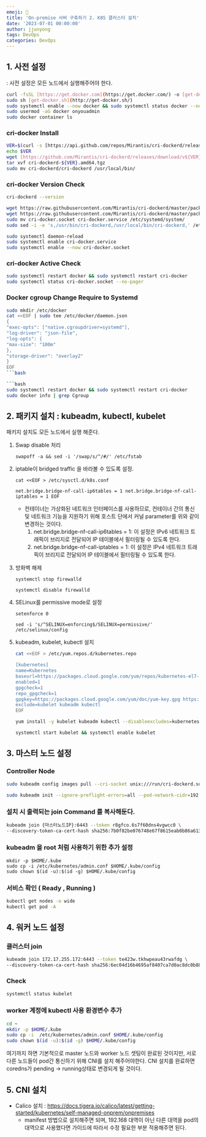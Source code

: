 ```yaml
---
emoji: 🧢
title: 'On-premise 서버 구축하기 2. K8S 클러스터 설치' 
date: '2023-07-01 00:00:00'
author: jjunyong
tags: DevOps
categories: DevOps
---
```



## 1. 사전 설정

: 사전 설정은 모든 노드에서 실행해주어야 한다. 

```bash
curl -fsSL [https://get.docker.com](https://get.docker.com/) -o [get-docker.sh](http://get-docker.sh/)
sudo sh [get-docker.sh](http://get-docker.sh/)
sudo systemctl enable --now docker && sudo systemctl status docker --no-pager
sudo usermod -aG docker onyouadmin
sudo docker container ls
```

### cri-docker Install
```bash
VER=$(curl -s [https://api.github.com/repos/Mirantis/cri-dockerd/releases/latest|grep](https://api.github.com/repos/Mirantis/cri-dockerd/releases/latest%7Cgrep) tag_name | cut -d '"' -f 4|sed 's/v//g')
echo $VER
wget [https://github.com/Mirantis/cri-dockerd/releases/download/v${VER}/cri-dockerd-${VER}.amd64.tgz](https://github.com/Mirantis/cri-dockerd/releases/download/v$%7BVER%7D/cri-dockerd-$%7BVER%7D.amd64.tgz)
tar xvf cri-dockerd-${VER}.amd64.tgz
sudo mv cri-dockerd/cri-dockerd /usr/local/bin/
```

### cri-docker Version Check

```bash
cri-dockerd --version

wget https://raw.githubusercontent.com/Mirantis/cri-dockerd/master/packaging/systemd/cri-docker.service
wget https://raw.githubusercontent.com/Mirantis/cri-dockerd/master/packaging/systemd/cri-docker.socket
sudo mv cri-docker.socket cri-docker.service /etc/systemd/system/
sudo sed -i -e 's,/usr/bin/cri-dockerd,/usr/local/bin/cri-dockerd,' /etc/systemd/system/cri-docker.service

sudo systemctl daemon-reload
sudo systemctl enable cri-docker.service
sudo systemctl enable --now cri-docker.socket
```

### cri-docker Active Check

```bash
sudo systemctl restart docker && sudo systemctl restart cri-docker
sudo systemctl status cri-docker.socket --no-pager
```

### Docker cgroup Change Require to Systemd

```bash
sudo mkdir /etc/docker
cat <<EOF | sudo tee /etc/docker/daemon.json
{
"exec-opts": ["native.cgroupdriver=systemd"],
"log-driver": "json-file",
"log-opts": {
"max-size": "100m"
},
"storage-driver": "overlay2"
}
EOF
```bash

```bash
sudo systemctl restart docker && sudo systemctl restart cri-docker
sudo docker info | grep Cgroup
```

## 2.  패키지 설치 : kubeadm, kubectl, kubelet
패키지 설치도 모든 노드에서 실행 해준다. 

1. Swap disable 처리 

    `swapoff -a && sed -i '/swap/s/^/#/' /etc/fstab`

1. iptable이 bridged traffic 을 바라볼 수 있도록 설정. 
    
    `cat <<EOF > /etc/sysctl.d/k8s.conf`
    
    `net.bridge.bridge-nf-call-ip6tables = 1
    net.bridge.bridge-nf-call-iptables = 1
    EOF`
    
    - 컨테이너는 가상화된 네트워크 인터페이스를 사용하므로, 컨테이너 간의 통신 및 네트워크 기능을 지원하기 위해 호스트 단에서 커널 parameter를 위와 같이 변경하는 것이다.
        1. net.bridge.bridge-nf-call-ip6tables = 1: 이 설정은 IPv6 네트워크 트래픽이 브리지로 전달되어 IP 테이블에서 필터링될 수 있도록 한다.
        2. net.bridge.bridge-nf-call-iptables = 1: 이 설정은 IPv4 네트워크 트래픽이 브리지로 전달되어 IP 테이블에서 필터링될 수 있도록 한다.
2. 방화벽 해제

    `systemctl stop firewalld`

    `systemctl disable firewalld`

1. SELinux를 permissive mode로 설정

    `setenforce 0`

    `sed -i 's/^SELINUX=enforcing$/SELINUX=permissive/' /etc/selinux/config`

1. kubeadm, kubelet, kubectl 설치

    ```bash
    cat <<EOF > /etc/yum.repos.d/kubernetes.repo

    [kubernetes]
    name=Kubernetes
    baseurl=https://packages.cloud.google.com/yum/repos/kubernetes-el7-x86_64
    enabled=1
    gpgcheck=1
    repo_gpgcheck=1
    gpgkey=https://packages.cloud.google.com/yum/doc/yum-key.gpg https://packages.cloud.google.com/yum/doc/rpm-package-key.gpg
    exclude=kubelet kubeadm kubectl
    EOF

    yum install -y kubelet kubeadm kubectl --disableexcludes=kubernetes

    systemctl start kubelet && systemctl enable kubelet
    ```

## 3. 마스터 노드 설정

### Controller Node

```bash
sudo kubeadm config images pull --cri-socket unix:///run/cri-dockerd.sock

sudo kubeadm init --ignore-preflight-errors=all --pod-network-cidr=192.168.0.0/16 --apiserver-advertise-address={마스터노드 IP} --cri-socket /var/run/cri-dockerd.sock
```

### 설치 시 출력되는 join Command 를 복사해둔다.

```bash
kubeadm join {마스터노드IP}:6443 --token r8gfco.6s7f60dns4vgwcc0 \
--discovery-token-ca-cert-hash sha256:7b0f82be076748e67f8615eab0b86a61317bac397f94b2921810231ab14afdcc
```

### kubeadm 을 root 처럼 사용하기 위한 추가 설정

```basn
mkdir -p $HOME/.kube
sudo cp -i /etc/kubernetes/admin.conf $HOME/.kube/config
sudo chown $(id -u):$(id -g) $HOME/.kube/config
```

### 서비스 확인 ( Ready , Running )

```bash
kubectl get nodes -o wide
kubectl get pod -A
```

## 4. 워커 노드 설정

### 클러스터 join

```bash
kubeadm join 172.17.255.172:6443 --token te423w.tkhwpeau43rwafdg \
--discovery-token-ca-cert-hash sha256:6ec04d16b4695af8407ca7d0ac8dc0b88655b431156e2189da118d8a74e07778 --cri-socket /var/run/cri-dockerd.sock
```

### Check

```bash
systemctl status kubelet
```

### worker 계정에 kubectl 사용 환경변수 추가

```bash
cd ~
mkdir -p $HOME/.kube
sudo cp -i  /etc/kubernetes/admin.conf $HOME/.kube/config
sudo chown $(id -u):$(id -g) $HOME/.kube/config
```

여기까지 하면 기본적으로 master 노드와 worker 노드 셋팅이 완료된 것이지만, 서로 다른 노드들이 pod간 통신하기 위해 CNI를 설치 해주어야한다.
CNI 설치를 완료하면 coredns가 pending -> running상태로 변경되게 될 것이다. 

## 5. CNI 설치

- Calico 설치 
    : https://docs.tigera.io/calico/latest/getting-started/kubernetes/self-managed-onprem/onpremises
    - manifest 방법으로 설치해주면 되며, 192.168 대역이 아닌 다른 대역을 pod의 대역으로 사용했다면 가이드에 따라서 수정 필요한 부분 적용해주면 된다. 
        